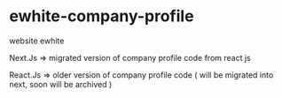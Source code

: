 # ewhite-company-profile
website ewhite

Next.Js => migrated version of company profile code from react js

React.Js => older version of company profile code ( will be migrated into next, soon will be archived )   
